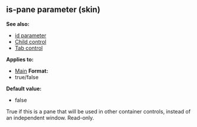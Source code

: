 ## is-pane parameter (skin)
**See also:**
+   [id parameter](/ref/%7Bskin%7D/param/id.md) 
+   [Child control](/ref/%7Bskin%7D/control/child.md) 
+   [Tab control](/ref/%7Bskin%7D/control/tab.md) 
<!-- -->
**Applies to:**
+   [Main](/ref/%7Bskin%7D/control/main.md) <!-- -->
**Format:**
+   true/false
<!-- -->
**Default value:**
+   false


True if this is a pane that will be used in other container
controls, instead of an independent window. Read-only.